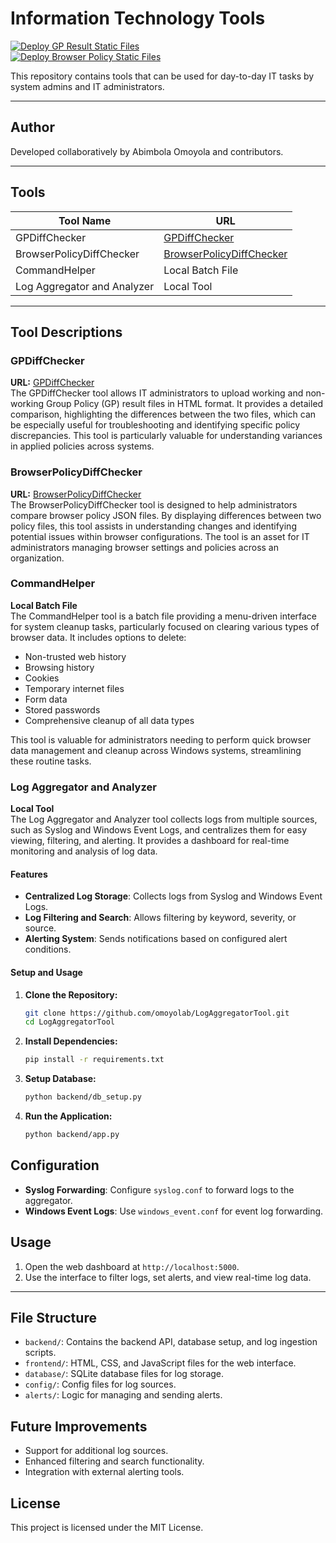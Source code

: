 # Information Technology Tools

[![Deploy GP Result Static Files](https://github.com/omoyolab/it_tools/actions/workflows/deploy_GPResult.yml/badge.svg)](https://github.com/omoyolab/it_tools/actions/workflows/deploy_GPResult.yml)  
[![Deploy Browser Policy Static Files](https://github.com/omoyolab/it_tools/actions/workflows/deploy_browserPolicy.yml/badge.svg)](https://github.com/omoyolab/it_tools/actions/workflows/deploy_browserPolicy.yml)

This repository contains tools that can be used for day-to-day IT tasks by system admins and IT administrators.

---

## Author
Developed collaboratively by Abimbola Omoyola and contributors.

---

## Tools

| Tool Name               | URL                                                                 |
|-------------------------|---------------------------------------------------------------------|
| GPDiffChecker           | [GPDiffChecker](https://icy-hill-03c198f10.5.azurestaticapps.net/) |
| BrowserPolicyDiffChecker| [BrowserPolicyDiffChecker](https://salmon-ground-01423c410.5.azurestaticapps.net/) |
| CommandHelper           | Local Batch File                                                   |
| Log Aggregator and Analyzer | Local Tool                                                     |

---

## Tool Descriptions

### GPDiffChecker
**URL:** [GPDiffChecker](https://icy-hill-03c198f10.5.azurestaticapps.net/)  
The GPDiffChecker tool allows IT administrators to upload working and non-working Group Policy (GP) result files in HTML format. It provides a detailed comparison, highlighting the differences between the two files, which can be especially useful for troubleshooting and identifying specific policy discrepancies. This tool is particularly valuable for understanding variances in applied policies across systems.

### BrowserPolicyDiffChecker
**URL:** [BrowserPolicyDiffChecker](https://salmon-ground-01423c410.5.azurestaticapps.net/)  
The BrowserPolicyDiffChecker tool is designed to help administrators compare browser policy JSON files. By displaying differences between two policy files, this tool assists in understanding changes and identifying potential issues within browser configurations. The tool is an asset for IT administrators managing browser settings and policies across an organization.

### CommandHelper
**Local Batch File**  
The CommandHelper tool is a batch file providing a menu-driven interface for system cleanup tasks, particularly focused on clearing various types of browser data. It includes options to delete:

- Non-trusted web history
- Browsing history
- Cookies
- Temporary internet files
- Form data
- Stored passwords
- Comprehensive cleanup of all data types

This tool is valuable for administrators needing to perform quick browser data management and cleanup across Windows systems, streamlining these routine tasks.

### Log Aggregator and Analyzer
**Local Tool**  
The Log Aggregator and Analyzer tool collects logs from multiple sources, such as Syslog and Windows Event Logs, and centralizes them for easy viewing, filtering, and alerting. It provides a dashboard for real-time monitoring and analysis of log data.

#### Features
- **Centralized Log Storage**: Collects logs from Syslog and Windows Event Logs.
- **Log Filtering and Search**: Allows filtering by keyword, severity, or source.
- **Alerting System**: Sends notifications based on configured alert conditions.

#### Setup and Usage
1. **Clone the Repository:**
   ```bash
   git clone https://github.com/omoyolab/LogAggregatorTool.git
   cd LogAggregatorTool
   ```

2. **Install Dependencies:**
   ```bash
   pip install -r requirements.txt
   ```

3. **Setup Database:**
   ```bash
   python backend/db_setup.py
   ```

4. **Run the Application:**
   ```bash
   python backend/app.py
   ```

## Configuration
- **Syslog Forwarding**: Configure `syslog.conf` to forward logs to the aggregator.
- **Windows Event Logs**: Use `windows_event.conf` for event log forwarding.

## Usage
1. Open the web dashboard at `http://localhost:5000`.
2. Use the interface to filter logs, set alerts, and view real-time log data.

---

## File Structure
- `backend/`: Contains the backend API, database setup, and log ingestion scripts.
- `frontend/`: HTML, CSS, and JavaScript files for the web interface.
- `database/`: SQLite database files for log storage.
- `config/`: Config files for log sources.
- `alerts/`: Logic for managing and sending alerts.

## Future Improvements
- Support for additional log sources.
- Enhanced filtering and search functionality.
- Integration with external alerting tools.

## License
This project is licensed under the MIT License.
